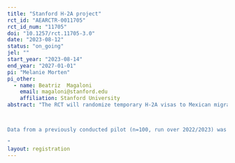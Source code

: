 ```yaml
---
title: "Stanford H-2A project"
rct_id: "AEARCTR-0011705"
rct_id_num: "11705"
doi: "10.1257/rct.11705-3.0"
date: "2023-08-12"
status: "on_going"
jel: ""
start_year: "2023-08-14"
end_year: "2027-01-01"
pi: "Melanie Morten"
pi_other:
  - name: Beatriz  Magaloni
    email: magaloni@stanford.edu
    affiliation: Stanford University
abstract: "The RCT will randomize temporary H-2A visas to Mexican migrants. Recruits will receive work contracts of between 2-6 months to work in agricultural farms in the US. We will follow laborers who did and didn't receive the visa, alongside their households in Mexico, to understand the impact of migrating on their livelihoods and income. By following those who did and did not receive visas, we will measure whether providing short-term legal migration deters irregular migration and quantify whether income from seasonal migration is being used or can be invested in origin communities to alleviate poverty, improve livelihoods, and enhance educational opportunities. We also will understand the impact of migrating on political and civic attitudes; community cohesiveness, norms of social reciprocity; and experiences of violence and exploitation.

Data from a previously conducted pilot (n=100, run over 2022/2023) was used only to compute power tests for the current project. 
"
layout: registration
---
```


